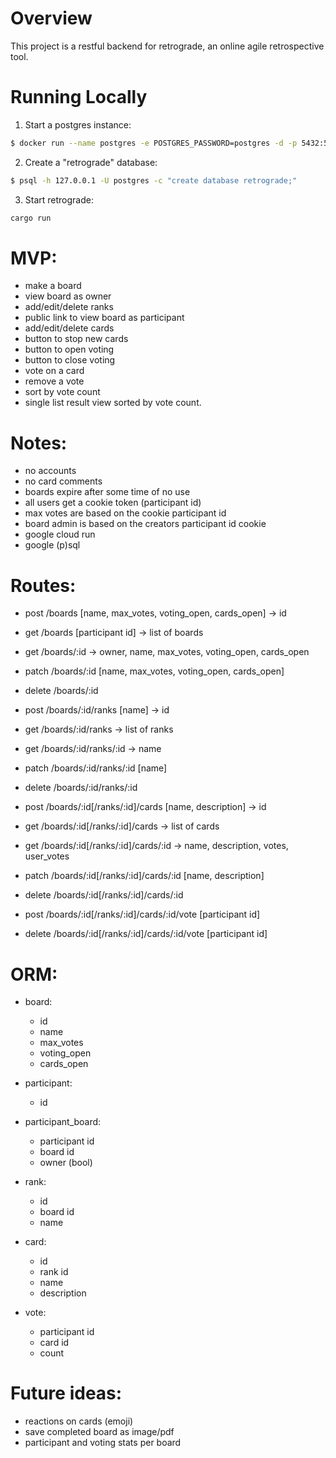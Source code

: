 # Overview

This project is a restful backend for retrograde, an online agile retrospective tool.

# Running Locally

1. Start a postgres instance:

```sh
$ docker run --name postgres -e POSTGRES_PASSWORD=postgres -d -p 5432:5432 postgres:11
```

2. Create a "retrograde" database:

```sh
$ psql -h 127.0.0.1 -U postgres -c "create database retrograde;"
```

3. Start retrograde:

```sh
cargo run
```

# MVP:
  - make a board
  - view board as owner
  - add/edit/delete ranks
  - public link to view board as participant
  - add/edit/delete cards
  - button to stop new cards
  - button to open voting
  - button to close voting
  - vote on a card
  - remove a vote
  - sort by vote count
  - single list result view sorted by vote count.

# Notes:
  - no accounts
  - no card comments
  - boards expire after some time of no use
  - all users get a cookie token (participant id)
  - max votes are based on the cookie participant id
  - board admin is based on the creators participant id cookie
  - google cloud run
  - google (p)sql

# Routes:
  - post    /boards [name, max_votes, voting_open, cards_open] -> id
  - get     /boards [participant id] -> list of boards
  - get     /boards/:id -> owner, name, max_votes, voting_open, cards_open
  - patch   /boards/:id [name, max_votes, voting_open, cards_open]
  - delete  /boards/:id

  - post    /boards/:id/ranks [name] -> id
  - get     /boards/:id/ranks -> list of ranks
  - get     /boards/:id/ranks/:id -> name
  - patch   /boards/:id/ranks/:id [name]
  - delete  /boards/:id/ranks/:id

  - post    /boards/:id[/ranks/:id]/cards [name, description] -> id
  - get     /boards/:id[/ranks/:id]/cards -> list of cards
  - get     /boards/:id[/ranks/:id]/cards/:id -> name, description, votes, user_votes
  - patch   /boards/:id[/ranks/:id]/cards/:id [name, description]
  - delete  /boards/:id[/ranks/:id]/cards/:id

  - post    /boards/:id[/ranks/:id]/cards/:id/vote [participant id]
  - delete  /boards/:id[/ranks/:id]/cards/:id/vote [participant id]

# ORM:
  - board:
    - id
    - name
    - max_votes
    - voting_open
    - cards_open

  - participant:
    - id

  - participant_board:
    - participant id
    - board id
    - owner (bool)

  - rank:
    - id
    - board id
    - name

  - card:
    - id
    - rank id
    - name
    - description

  - vote:
    - participant id
    - card id
    - count

# Future ideas:
  - reactions on cards (emoji)
  - save completed board as image/pdf
  - participant and voting stats per board